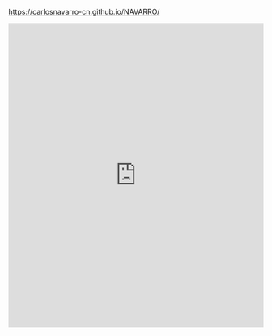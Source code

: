 https://carlosnavarro-cn.github.io/NAVARRO/

<iframe allowfullscreen="allowfullscreen" scrolling="no" class="fp-iframe" src="https://heyzine.com/flip-book/e7b5f7016a.html" style="border: 0px; width: 100%; height: 600px;"></iframe>
